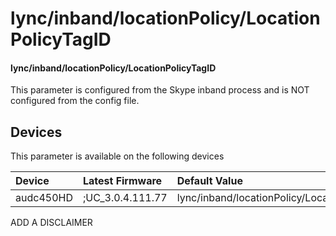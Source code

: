 ﻿---
description: lync/inband/locationPolicy/LocationPolicyTagID
search:
    keywords: ['lync','inband','locationPolicy','LocationPolicyTagID']
---

# lync/inband/locationPolicy/LocationPolicyTagID

#### lync/inband/locationPolicy/LocationPolicyTagID

This parameter is configured from the Skype inband process and is NOT configured from the config file.



## Devices
This parameter is available on the following devices

| Device | Latest Firmware | Default Value |
|:---|:---|:---|
| audc450HD | ;UC_3.0.4.111.77 | lync/inband/locationPolicy/LocationPolicyTagID= 

ADD A DISCLAIMER
